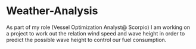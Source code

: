 # Weather-Analysis
As part of my role (Vessel Optimization Analyst@ Scorpio) I am working on a project to work out the relation wind speed and wave height in order to predict the possible wave height to control our fuel consumption.
